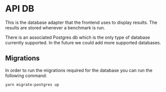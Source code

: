 # API DB

This is the database adapter that the frontend uses to display results. The results are stored whenever a benchmark is run.

There is an associated Postgres db which is the only type of database currently supported. In the future we could add more supported databases.

## Migrations

In order to run the migrations required for the database you can run the following command:

```
yarn migrate:postgres up
```
